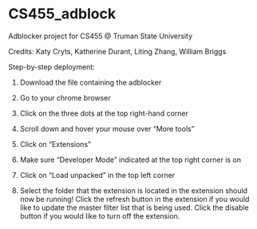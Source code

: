 # CS455_adblock
Adblocker project for CS455 @ Truman State University

Credits: Katy Cryts, Katherine Durant, Liting Zhang, William Briggs

Step-by-step deployment:

1. Download the file containing the adblocker

2. Go to your chrome browser

3. Click on the three dots at the top right-hand corner

4. Scroll down and hover your mouse over “More tools”

5. Click on “Extensions”

6. Make sure “Developer Mode” indicated at the top right corner is on

7. Click on “Load unpacked” in the top left corner

8. Select the folder that the extension is located in the extension should now be running! Click the refresh button in the extension if you would like to update the master filter list that is being used. Click the disable button if you would like to turn off the extension.


